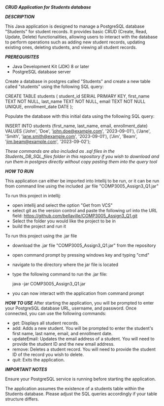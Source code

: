 ***CRUD Application for Students database***

***DESCRIPTION***

This Java application is designed to manage a PostgreSQL database "Students" for student records. It provides basic CRUD (Create, Read, Update, Delete) 
functionalities, allowing users to interact with the database to perform operations such as adding new student records, updating existing ones, 
deleting students, and viewing all student records.

***PREREQUISITES***

- Java Development Kit (JDK) 8 or later
- PostgreSQL database server

Create a database in postgres called "Students" and create a new table called "students" using the following SQL query:

CREATE TABLE students
	(
		student_id SERIAL PRIMARY KEY,
		first_name TEXT NOT NULL,
		last_name TEXT NOT NULL,
		email TEXT NOT NULL UNIQUE,
		enrollment_date DATE
	);

 Populate the database with this initial data using the following SQL query:

 INSERT INTO students (first_name, last_name, email, enrollment_date) VALUES
('John', 'Doe', 'john.doe@example.com', '2023-09-01'),
('Jane', 'Smith', 'jane.smith@example.com', '2023-09-01'),
('Jim', 'Beam', 'jim.beam@example.com', '2023-09-02');

*These commands are also included as .sql files in the Students_DB_SQL_files folder in this repository if you wish to download and run them 
in postgres directly without copy pasting them into the query tool*

***HOW TO RUN***

This application can either be imported into Intellij to be run, or it can be run from command line using the included .jar file "COMP3005_Assign3_Q1.jar"

To run this project in intellij:

- open intellij and select the option "Get from VCS"
- select git as the version control and paste the following url into the URL field:
  https://github.com/bellaville/COMP3005_Assign3_Q1.git
- Select the folder you would like the project to be in
- build the project and run it

To run this project using the .jar file

- download the .jar file "COMP3005_Assign3_Q1.jar" from the repository
- open command prompt by pressing windows key and typing "cmd"
- navigate to the directory where the jar file is located
- type the following command to run the .jar file:

  java -jar COMP3005_Assign3_Q1.jar

- you can now interact with the application from command prompt

***HOW TO USE***
After starting the application, you will be prompted to enter your PostgreSQL database URL, username, and password. 
Once connected, you can use the following commands:

- get: Displays all student records.
- add: Adds a new student. You will be prompted to enter the student's first name, last name, email, and enrollment date.
- updateEmail: Updates the email address of a student. You will need to provide the student ID and the new email address.
- remove: Deletes a student record. You will need to provide the student ID of the record you wish to delete.
- quit: Exits the application.

***IMPORTANT NOTES***

Ensure your PostgreSQL service is running before starting the application.

The application assumes the existence of a students table within the Students database. 
Please adjust the SQL queries accordingly if your table structure differs.




	

